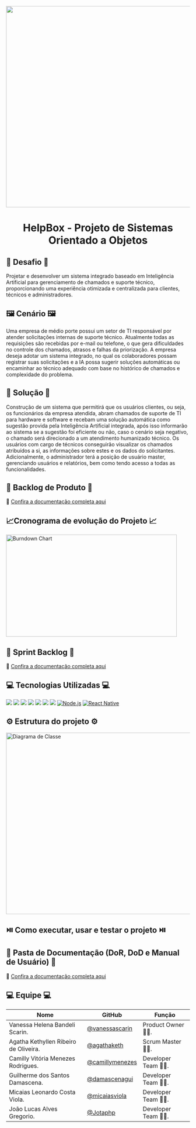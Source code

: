 <div align="center">
<img src="https://github.com/user-attachments/assets/25c3b68e-e1f5-4edc-9709-054ffd1efca3" width="550"/>
</div>

<div align="center"> <h1> HelpBox - Projeto de Sistemas Orientado a Objetos </h1> </div>

## 🎯 Desafio 🎯

Projetar e desenvolver um sistema integrado baseado em Inteligência Artificial para gerenciamento de chamados e suporte técnico, proporcionando uma experiência otimizada e centralizada para clientes, técnicos e administradores.

## 🖼️ Cenário 🖼️

Uma empresa de médio porte possui um setor de TI responsável por atender solicitações internas de suporte técnico. Atualmente todas as requisições são recebidas por e-mail ou telefone, o que gera dificuldades no controle dos chamados, atrasos e falhas da priorização. A empresa deseja adotar um sistema integrado, no qual os colaboradores possam registrar suas solicitações e a IA possa sugerir soluções automáticas ou encaminhar ao técnico adequado com base no histórico de chamados e complexidade do problema.

## 🔧 Solução 🔧

Construção de um sistema que permitirá que os usuários clientes, ou seja, os funcionários da empresa atendida, abram chamados de suporte de TI para hardware e software e recebam uma solução automática como sugestão provida pela Inteligência Artificial integrada, após isso informarão ao sistema se a sugestão foi eficiente ou não, caso o cenário seja negativo, o chamado será direcionado a um atendimento humanizado técnico. 
Os usuários com cargo de técnicos conseguirão visualizar os chamados atribuídos a si, as informações sobre estes e os dados do solicitantes. Adicionalmente, o administrador terá a posição de usuário master, gerenciando usuários e relatórios, bem como tendo acesso a todas as funcionalidades.


## 📝 Backlog de Produto 📝
📄 [Confira a documentação completa aqui](https://github.com/agathaketh/HelpBox/blob/0c37c943a37dd0c4b13c1993a1710079725d87e5/ProductBacklog.md)

## 📈Cronograma de evolução do Projeto 📈
<img width="468" height="279" alt="Burndown Chart" src="https://github.com/user-attachments/assets/32576b23-26d8-4636-93e4-64372d57300a" />


## 📆 Sprint Backlog 📆
📄 [Confira a documentação completa aqui](https://github.com/agathaketh/HelpBox/blob/69857eff539b91f7effc1274f7157ca48061509d/SprintBacklog.md)


## 💻 Tecnologias Utilizadas 💻
<a href="https://github.com/"><img src="https://img.shields.io/badge/github-%23121011.svg?style=for-the-badge&logo=github&logoColor=white"/></a>
<a href="https://astah.net/"><img src="https://img.shields.io/badge/Astah-blue?style=for-the-badge&logo=uml&logoColor=white"/></a>
<a href="https://www.w3schools.com/js"><img src="https://img.shields.io/badge/Javascript-yellow?style=for-the-badge&logo=javascript&logoColor=black"/></a>
<a href="https://www.figma.com"><img src="https://img.shields.io/badge/Figma-red?style=for-the-badge&logo=figma&logoColor=white"/></a>
<a href="https://www.w3schools.com/sql/default.asp"><img src="https://img.shields.io/badge/MySql-%2300758f?style=for-the-badge&logo=mysql&logoColor=white"/></a>
<a href="https://developer.mozilla.org/pt-BR/docs/Web/HTML"><img src="https://img.shields.io/badge/HTML5-%23E34F26?style=for-the-badge&logo=html5&logoColor=white"/></a>
<a href="https://developer.mozilla.org/pt-BR/docs/Web/CSS"><img src="https://img.shields.io/badge/CSS3-%231572B6?style=for-the-badge&logo=css3&logoColor=white"/></a>
<a href="https://nodejs.org/"><img src="https://img.shields.io/badge/Node.js-339933?style=for-the-badge&logo=nodedotjs&logoColor=white" alt="Node.js"/></a>
<a href="https://reactnative.dev/"><img src="https://img.shields.io/badge/React_Native-20232A?style=for-the-badge&logo=react&logoColor=61DAFB" alt="React Native"/></a>


## ⚙️ Estrutura do projeto ⚙️
<img width="782" height="496" alt="Diagrama de Classe" src="https://github.com/user-attachments/assets/e25487a8-a8a8-411a-bcf3-496620166c47" />


## ⏯️ Como executar, usar e testar o projeto ⏯️

## 💼 Pasta de Documentação (DoR, DoD e Manual de Usuário) 💼
📄 [Confira a documentação completa aqui](https://github.com/agathaketh/HelpBox/tree/990108f5af8096da9d85a53d3478f51bdb3a00a8/Pasta%20de%20Documenta%C3%A7%C3%A3o)

## 💻 Equipe 💻

| Nome     | GitHub | Função     |
|----------|--------|------------|
| Vanessa Helena Bandeli Scarin. | [@vanessascarin](https://github.com/vanessascarin) | Product Owner 👩‍💼. |
| Agatha Kethyllen Ribeiro de Oliveira. | [@agathaketh](https://github.com/agathaketh) | Scrum Master 👩‍💼. |
| Camilly Vitória Menezes Rodrigues. | [@camillymenezes](https://github.com/camillymenezes) | Developer Team 👩‍💻. |
| Guilherme dos Santos Damascena. | [@damascenagui](https://github.com/damascenagui) | Developer Team 👩‍💻. |
| Micaias Leonardo Costa Viola. | [@micaiasviola](https://github.com/micaiasviola) | Developer Team 👩‍💻. |
| João Lucas Alves Gregorio. | [@Jotaphp](https://github.com/Jotaphp) | Developer Team 👩‍💻. |
